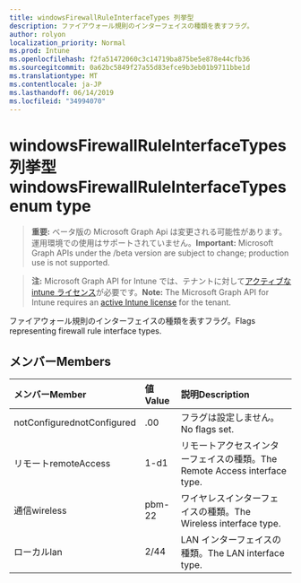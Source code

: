 ```yaml
---
title: windowsFirewallRuleInterfaceTypes 列挙型
description: ファイアウォール規則のインターフェイスの種類を表すフラグ。
author: rolyon
localization_priority: Normal
ms.prod: Intune
ms.openlocfilehash: f2fa51472060c3c14719ba875be5e878e44cfb36
ms.sourcegitcommit: 0a62bc5849f27a55d83efce9b3eb01b9711bbe1d
ms.translationtype: MT
ms.contentlocale: ja-JP
ms.lasthandoff: 06/14/2019
ms.locfileid: "34994070"
---
```

# <a name="windowsfirewallruleinterfacetypes-enum-type"></a><span data-ttu-id="a4a3c-103">windowsFirewallRuleInterfaceTypes 列挙型</span><span class="sxs-lookup"><span data-stu-id="a4a3c-103">windowsFirewallRuleInterfaceTypes enum type</span></span>

> <span data-ttu-id="a4a3c-104">**重要:** ベータ版の Microsoft Graph Api は変更される可能性があります。運用環境での使用はサポートされていません。</span><span class="sxs-lookup"><span data-stu-id="a4a3c-104">**Important:** Microsoft Graph APIs under the /beta version are subject to change; production use is not supported.</span></span>

> <span data-ttu-id="a4a3c-105">**注:** Microsoft Graph API for Intune では、テナントに対して[アクティブな intune ライセンス](https://go.microsoft.com/fwlink/?linkid=839381)が必要です。</span><span class="sxs-lookup"><span data-stu-id="a4a3c-105">**Note:** The Microsoft Graph API for Intune requires an [active Intune license](https://go.microsoft.com/fwlink/?linkid=839381) for the tenant.</span></span>

<span data-ttu-id="a4a3c-106">ファイアウォール規則のインターフェイスの種類を表すフラグ。</span><span class="sxs-lookup"><span data-stu-id="a4a3c-106">Flags representing firewall rule interface types.</span></span>

## <a name="members"></a><span data-ttu-id="a4a3c-107">メンバー</span><span class="sxs-lookup"><span data-stu-id="a4a3c-107">Members</span></span>
|<span data-ttu-id="a4a3c-108">メンバー</span><span class="sxs-lookup"><span data-stu-id="a4a3c-108">Member</span></span>|<span data-ttu-id="a4a3c-109">値</span><span class="sxs-lookup"><span data-stu-id="a4a3c-109">Value</span></span>|<span data-ttu-id="a4a3c-110">説明</span><span class="sxs-lookup"><span data-stu-id="a4a3c-110">Description</span></span>|
|:---|:---|:---|
|<span data-ttu-id="a4a3c-111">notConfigured</span><span class="sxs-lookup"><span data-stu-id="a4a3c-111">notConfigured</span></span>|<span data-ttu-id="a4a3c-112">.0</span><span class="sxs-lookup"><span data-stu-id="a4a3c-112">0</span></span>|<span data-ttu-id="a4a3c-113">フラグは設定しません。</span><span class="sxs-lookup"><span data-stu-id="a4a3c-113">No flags set.</span></span>|
|<span data-ttu-id="a4a3c-114">リモート</span><span class="sxs-lookup"><span data-stu-id="a4a3c-114">remoteAccess</span></span>|<span data-ttu-id="a4a3c-115">1-d</span><span class="sxs-lookup"><span data-stu-id="a4a3c-115">1</span></span>|<span data-ttu-id="a4a3c-116">リモートアクセスインターフェイスの種類。</span><span class="sxs-lookup"><span data-stu-id="a4a3c-116">The Remote Access interface type.</span></span>|
|<span data-ttu-id="a4a3c-117">通信</span><span class="sxs-lookup"><span data-stu-id="a4a3c-117">wireless</span></span>|<span data-ttu-id="a4a3c-118">pbm-2</span><span class="sxs-lookup"><span data-stu-id="a4a3c-118">2</span></span>|<span data-ttu-id="a4a3c-119">ワイヤレスインターフェイスの種類。</span><span class="sxs-lookup"><span data-stu-id="a4a3c-119">The Wireless interface type.</span></span>|
|<span data-ttu-id="a4a3c-120">ローカル</span><span class="sxs-lookup"><span data-stu-id="a4a3c-120">lan</span></span>|<span data-ttu-id="a4a3c-121">2/4</span><span class="sxs-lookup"><span data-stu-id="a4a3c-121">4</span></span>|<span data-ttu-id="a4a3c-122">LAN インターフェイスの種類。</span><span class="sxs-lookup"><span data-stu-id="a4a3c-122">The LAN interface type.</span></span>|





